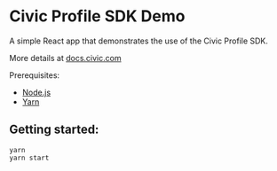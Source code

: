 # Civic Profile SDK Demo

A simple React app that demonstrates the use of the Civic Profile SDK.

More details at [docs.civic.com](https://docs.civic.com/civic-me/civic-me-profile)

Prerequisites: 
- [Node.js](https://nodejs.org/en/download/)
- [Yarn](https://classic.yarnpkg.com/en/docs/install/#mac-stable)

## Getting started:

```shell
yarn
yarn start
```

